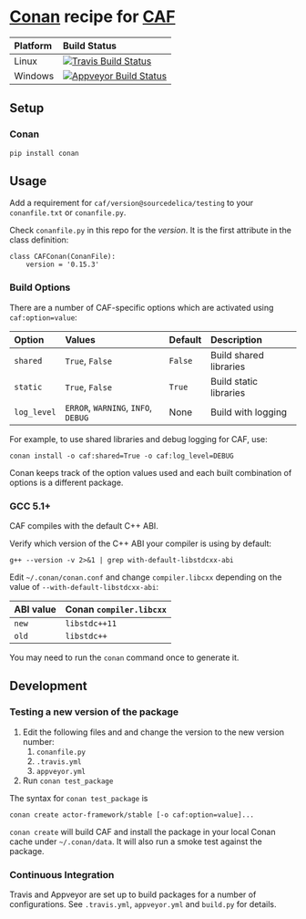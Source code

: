 # [Conan](http://conan.io) recipe for [CAF](http://actor-framework.org)

|Platform|Build Status|
|:----|:----|
|Linux|[![Travis Build Status](https://travis-ci.org/sourcedelica/conan-caf.svg?branch=bintray_setup)](https://travis-ci.org/sourcedelica/conan-caf)|
|Windows|[![Appveyor Build Status](https://ci.appveyor.com/api/projects/status/8qdaau0pxfn3g58o/branch/bintray_setup?svg=true)](https://ci.appveyor.com/project/sourcedelica/conan-caf/branch/bintray_setup)|

## Setup

### Conan
```
pip install conan
```

## Usage

Add a requirement for `caf/version@sourcedelica/testing`
to your `conanfile.txt` or `conanfile.py`.

Check `conanfile.py` in this repo for the _version_.  It is
the first attribute in the class definition:
```
class CAFConan(ConanFile):
    version = '0.15.3'
```

### Build Options

There are a number of CAF-specific options which are activated
using `caf:option=value`:

|Option     |Values                             |Default  |Description             |
|:----------|:----------------------------------|:--------|:-----------------------|
|`shared`   |`True`, `False`                    | `False` | Build shared libraries |
|`static`   |`True`, `False`                    | `True`  | Build static libraries |
|`log_level`|`ERROR`, `WARNING`, `INFO`, `DEBUG`| None    | Build with logging     |

For example, to use shared libraries and debug logging for CAF, use:
```
conan install -o caf:shared=True -o caf:log_level=DEBUG
```

Conan keeps track of the option values used and each built combination of
options is a different package.

### GCC 5.1+

CAF compiles with the default C++ ABI.

Verify which version of the C++ ABI your compiler is using by default:

```
g++ --version -v 2>&1 | grep with-default-libstdcxx-abi
```

Edit `~/.conan/conan.conf` and change `compiler.libcxx` depending on the
value of `--with-default-libstdcxx-abi`:

| ABI value | Conan `compiler.libcxx` |
|:----------|:------------------------|
| `new`     | `libstdc++11`           |
| `old`     | `libstdc++`             |

You may need to run the `conan` command once to generate it.

## Development

### Testing a new version of the package

1. Edit the following files and and change the version to the new
   version number:
   1. `conanfile.py`
   2. `.travis.yml`
   3. `appveyor.yml`
2. Run `conan test_package`
 
The syntax for `conan test_package` is  
```
conan create actor-framework/stable [-o caf:option=value]...
```

`conan create` will build CAF and install the package in your local
Conan cache under `~/.conan/data`.  It will also run a smoke test
against the package.


### Continuous Integration

Travis and Appveyor are set up to build packages for a number of
configurations.  See `.travis.yml`, `appveyor.yml` and `build.py`
for details.
